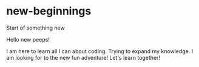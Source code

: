 # new-beginnings
Start of something new

Hello new peeps!

I am here to learn all I can about coding.  Trying to expand my knowledge.
I am looking for to the new fun adventure!  Let's learn together!
